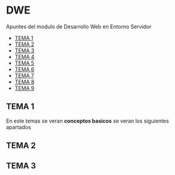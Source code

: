 # DWE
Apuntes del modulo de Desarrollo Web en Entorno Servidor

- [TEMA 1](./TEMA1/README.md)
- [TEMA 2](./TEMA2/README.md)
- [TEMA 3](./TEMA3/README.md)
- [TEMA 4](./TEMA4/README.md)
- [TEMA 5](./TEMA5/README.md)
- [TEMA 6](./TEMA6/README.md)
- [TEMA 7](./TEMA7/README.md)
- [TEMA 8](./TEMA8/README.md)
- [TEMA 9](./TEMA9/README.MD)

## TEMA 1
En este temas se veran **conceptos basicos**
se veran los siguientes apartados

## TEMA 2

## TEMA 3
